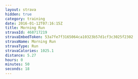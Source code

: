 ```yaml
---
layout: strava
hidden: true
category: training
date: 2016-01-12T07:16:15Z
title: Morning Run
stravaId: 468717219
stravaEmbedToken: 53a7fe7f3165064ca10323b57d1cf3c3025f2302
stravaName: Morning Run
stravaType: Run
stravaCalories: 1025.1
distance: 5.27
hours: 0
minutes: 50
seconds: 18
---
```

